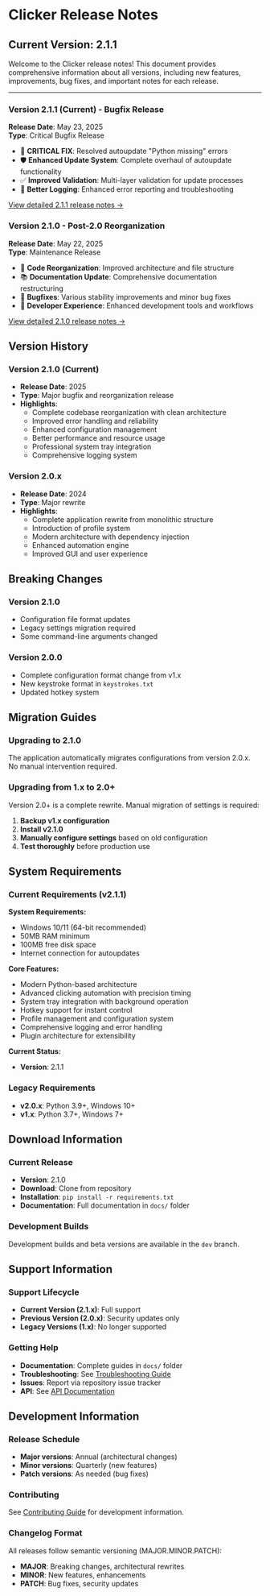# Clicker Release Notes

## Current Version: 2.1.1

Welcome to the Clicker release notes! This document provides comprehensive information about all versions, including new features, improvements, bug fixes, and important notes for each release.

---

### Version 2.1.1 (Current) - Bugfix Release
**Release Date**: May 23, 2025  
**Type**: Critical Bugfix Release

- 🐛 **CRITICAL FIX**: Resolved autoupdate "Python missing" errors
- 🛡️ **Enhanced Update System**: Complete overhaul of autoupdate functionality  
- ✅ **Improved Validation**: Multi-layer validation for update processes
- 📝 **Better Logging**: Enhanced error reporting and troubleshooting

[View detailed 2.1.1 release notes →](RELEASE_NOTES_v2.1.1.md)

### Version 2.1.0 - Post-2.0 Reorganization  
**Release Date**: May 22, 2025  
**Type**: Maintenance Release

- 📁 **Code Reorganization**: Improved architecture and file structure
- 📚 **Documentation Update**: Comprehensive documentation restructuring
- 🐛 **Bugfixes**: Various stability improvements and minor bug fixes
- 🔧 **Developer Experience**: Enhanced development tools and workflows

[View detailed 2.1.0 release notes →](RELEASE_NOTES_v2.1.md)

## Version History

### Version 2.1.0 (Current)
- **Release Date**: 2025
- **Type**: Major bugfix and reorganization release
- **Highlights**: 
  - Complete codebase reorganization with clean architecture
  - Improved error handling and reliability
  - Enhanced configuration management
  - Better performance and resource usage
  - Professional system tray integration
  - Comprehensive logging system

### Version 2.0.x
- **Release Date**: 2024
- **Type**: Major rewrite
- **Highlights**:
  - Complete application rewrite from monolithic structure
  - Introduction of profile system
  - Modern architecture with dependency injection
  - Enhanced automation engine
  - Improved GUI and user experience

## Breaking Changes

### Version 2.1.0
- Configuration file format updates
- Legacy settings migration required
- Some command-line arguments changed

### Version 2.0.0
- Complete configuration format change from v1.x
- New keystroke format in `keystrokes.txt`
- Updated hotkey system

## Migration Guides

### Upgrading to 2.1.0
The application automatically migrates configurations from version 2.0.x. No manual intervention required.

### Upgrading from 1.x to 2.0+
Version 2.0+ is a complete rewrite. Manual migration of settings is required:

1. **Backup v1.x configuration**
2. **Install v2.1.0**
3. **Manually configure settings** based on old configuration
4. **Test thoroughly** before production use

## System Requirements

### Current Requirements (v2.1.1)

**System Requirements:**
- Windows 10/11 (64-bit recommended)
- 50MB RAM minimum
- 100MB free disk space
- Internet connection for autoupdates

**Core Features:**
- Modern Python-based architecture  
- Advanced clicking automation with precision timing
- System tray integration with background operation
- Hotkey support for instant control
- Profile management and configuration system
- Comprehensive logging and error handling
- Plugin architecture for extensibility

**Current Status:**
- **Version**: 2.1.1

### Legacy Requirements
- **v2.0.x**: Python 3.9+, Windows 10+
- **v1.x**: Python 3.7+, Windows 7+

## Download Information

### Current Release
- **Version**: 2.1.0
- **Download**: Clone from repository
- **Installation**: `pip install -r requirements.txt`
- **Documentation**: Full documentation in `docs/` folder

### Development Builds
Development builds and beta versions are available in the `dev` branch.

## Support Information

### Support Lifecycle
- **Current Version (2.1.x)**: Full support
- **Previous Version (2.0.x)**: Security updates only
- **Legacy Versions (1.x)**: No longer supported

### Getting Help
- **Documentation**: Complete guides in `docs/` folder
- **Troubleshooting**: See [Troubleshooting Guide](troubleshooting.md)
- **Issues**: Report via repository issue tracker
- **API**: See [API Documentation](API.md)

## Development Information

### Release Schedule
- **Major versions**: Annual (architectural changes)
- **Minor versions**: Quarterly (new features)
- **Patch versions**: As needed (bug fixes)

### Contributing
See [Contributing Guide](dev/contributing.md) for development information.

### Changelog Format
All releases follow semantic versioning (MAJOR.MINOR.PATCH):
- **MAJOR**: Breaking changes, architectural rewrites
- **MINOR**: New features, enhancements
- **PATCH**: Bug fixes, security updates 